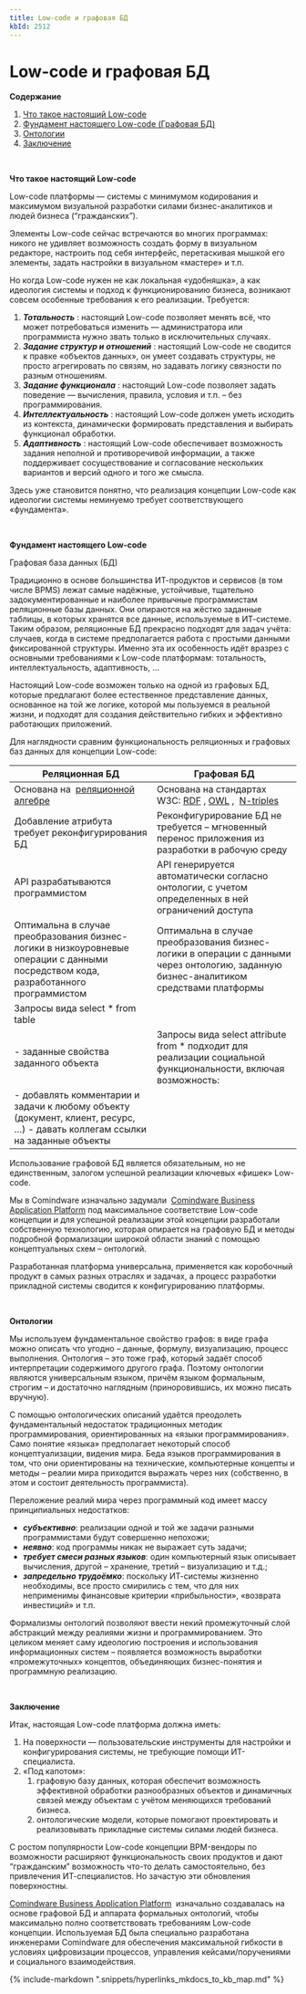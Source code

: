 ```yaml
---
title: Low-code и графовая БД
kbId: 2512
---
```


# Low-code и графовая БД

  **Содержание**  

1. [Что такое настоящий Low-code](#ao1)
2. [Фундамент настоящего Low-code (Графовая БД)](#ao2)
3. [Онтологии](#ao3)
4. [Заключение](#ao4)

 

 **Что такое настоящий Low-code** 

Low-code платформы — системы с минимумом кодирования и максимумом визуальной разработки силами бизнес-аналитиков и людей бизнеса (“гражданских”).

Элементы Low-code сейчас встречаются во многих программах: никого не удивляет возможность создать форму в визуальном редакторе, настроить под себя интерфейс, перетаскивая мышкой его элементы, задать настройки в визуальном «мастере» и т.п.

Но когда Low-code нужен не как локальная «удобняшка», а как идеология системы и подход к функционированию бизнеса, возникают совсем особенные требования к его реализации. Требуется:

1. ***Тотальность***  : настоящий Low-code позволяет менять всё, что может потребоваться изменить — администратора или программиста нужно звать только в исключительных случаях.
2. ***Задание структур и отношений***  : настоящий Low-code не сводится к правке «объектов данных», он умеет создавать структуры, не просто агрегировать по связям, но задавать логику связности по разным отношениям.
3. ***Задание функционала***  : настоящий Low-code позволяет задать поведение — вычисления, правила, условия и т.п. – без программирования.
4. ***Интеллектуальность***  : настоящий Low-code должен уметь исходить из контекста, динамически формировать представления и выбирать функционал обработки.
5. ***Адаптивность***  : настоящий Low-code обеспечивает возможность задания неполной и противоречивой информации, а также поддерживает сосуществование и согласование нескольких вариантов и версий одного и того же смысла.

Здесь уже становится понятно, что реализация концепции Low-code как идеологии системы неминуемо требует соответствующего «фундамента».

 

 **Фундамент настоящего Low-code** 

Графовая база данных (БД)

Традиционно в основе большинства ИТ-продуктов и сервисов (в том числе BPMS) лежат самые надёжные, устойчивые, тщательно задокументированные и наиболее привычные программистам реляционные базы данных. Они опираются на жёстко заданные таблицы, в которых хранятся все данные, используемые в ИТ-системе. Таким образом, реляционные БД прекрасно подходят для задач учёта: случаев, когда в системе предполагается работа с простыми данными фиксированной структуры. Именно эта их особенность идёт вразрез с основными требованиями к Low-code платформам: тотальность, интеллектуальность, адаптивность, …

Настоящий Low-code возможен только на одной из графовых БД, которые предлагают более естественное представление данных, основанное на той же логике, которой мы пользуемся в реальной жизни, и подходят для создания действительно гибких и эффективно работающих приложений.

Для наглядности сравним функциональность реляционных и графовых баз данных для концепции Low-code:

| Реляционная БД | Графовая БД |
| --- | --- |
| Основана на   [реляционной алгебре](https://ru.wikipedia.org/wiki/%D0%A0%D0%B5%D0%BB%D1%8F%D1%86%D0%B8%D0%BE%D0%BD%D0%BD%D0%B0%D1%8F_%D0%B0%D0%BB%D0%B3%D0%B5%D0%B1%D1%80%D0%B0) | Основана на стандартах W3C:  [RDF](https://ru.wikipedia.org/wiki/Resource_Description_Framework)  ,  [OWL](https://ru.wikipedia.org/wiki/Web_Ontology_Language)  ,   [N-triples](https://ru.wikipedia.org/wiki/N-Triples) |
| Добавление атрибута требует реконфигурирования БД | Реконфигурирование БД не требуется – мгновенный перенос приложения из разработки в рабочую среду |
| API разрабатываются программистом | API генерируется автоматически согласно онтологии, с учетом определенных в ней ограничений доступа |
| Оптимальна в случае преобразования бизнес-логики в низкоуровневые операции с данными посредством кода, разработанного программистом | Оптимальна в случае преобразования бизнес-логики в операции с данными через онтологию, заданную бизнес-аналитиком средствами платформы |
| Запросы вида select \* from table - заданные свойства заданного объекта | Запросы вида select attribute from \* подходит для реализации социальной функциональности, включая возможность: - добавлять комментарии и задачи к любому объекту (документ, клиент, ресурс, …) - давать коллегам ссылки на заданные объекты |

Использование графовой БД является обязательным, но не единственным, залогом успешной реализации ключевых «фишек» Low-code.

Мы в Comindware изначально задумали   [Comindware Business Application Platform](https://www.comindware.ru/platform/) под максимальное соответствие Low-code концепции и для успешной реализации этой концепции разработали собственную технологию, которая опирается на графовую БД и методы подробной формализации широкой области знаний с помощью концептуальных схем – онтологий.

Разработанная платформа универсальна, применяется как коробочный продукт в самых разных отраслях и задачах, а процесс разработки прикладной системы сводится к конфигурированию платформы. 

 

 **Онтологии** 

Мы используем фундаментальное свойство графов: в виде графа можно описать что угодно – данные, формулу, визуализацию, процесс выполнения. Онтология – это тоже граф, который задаёт способ интерпретации содержимого другого графа. Поэтому онтологии являются универсальным языком, причём языком формальным, строгим – и достаточно наглядным (приноровившись, их можно писать вручную).

С помощью онтологических описаний удаётся преодолеть фундаментальный недостаток традиционных методик программирования, ориентированных на «языки программирования». Само понятие «языка» предполагает некоторый способ концептуализации, видения мира. Беда языков программирования в том, что они ориентированы на технические, компьютерные концепты и методы – реалии мира приходится выражать через них (собственно, в этом и состоит деятельность программиста).

Переложение реалий мира через программный код имеет массу принципиальных недостатков:

- ***субъективно***: реализации одной и той же задачи разными программистами будут совершенно непохожи;
- ***неявно***: код программы никак не выражает суть задачи;
- ***требует смеси разных языков***: один компьютерный язык описывает вычисления, другой – хранение, третий – визуализацию и т.д.;
- ***запредельно трудоёмко***: поскольку ИТ-системы жизненно необходимы, все просто смирились с тем, что для них неприменимы финансовые критерии «прибыльности», «возврата инвестиций» и т.п.

Формализмы онтологий позволяют ввести некий промежуточный слой абстракций между реалиями жизни и программированием. Это целиком меняет саму идеологию построения и использования информационных систем – появляется возможность выработки «промежуточных» концептов, объединяющих бизнес-понятия и программную реализацию.

 

**Заключение**

Итак, настоящая Low-code платформа должна иметь:

1. На поверхности — пользовательские инструменты для настройки и конфигурирования системы, не требующие помощи ИТ-специалиста.
2. «Под капотом»:
    1. графовую базу данных, которая обеспечит возможность эффективной обработки разнообразных объектов и динамичных связей между объектам с учётом меняющихся требований бизнеса.
    2. онтологические модели, которые помогают проектировать и реализовывать прикладные системы силами людей бизнеса.

С ростом популярности Low-code концепции BPM-вендоры по возможности расширяют функциональность своих продуктов и дают “гражданским” возможность что-то делать самостоятельно, без привлечения ИТ-специалистов. Но зачастую эти обновления поверхностны.

 [Comindware Business Application Platform](https://www.comindware.ru/platform/)   изначально создавалась на основе графовой БД и аппарата формальных онтологий, чтобы максимально полно соответствовать требованиям Low-code концепции. Используемая БД была специально разработана инженерами Comindware для обеспечения максимальной гибкости в условиях цифровизации процессов, управления кейсами/поручениями и социального взаимодействия.

{% include-markdown ".snippets/hyperlinks_mkdocs_to_kb_map.md" %}
